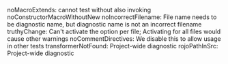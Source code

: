 noMacroExtends: cannot test without also invoking noConstructorMacroWithoutNew
noIncorrectFilename: File name needs to be diagnostic name, but diagnostic name is not an incorrect filename
truthyChange: Can't activate the option per file; Activating for all files would cause other warnings
noCommentDirectives: We disable this to allow usage in other tests
transformerNotFound: Project-wide diagnostic
rojoPathInSrc: Project-wide diagnostic
